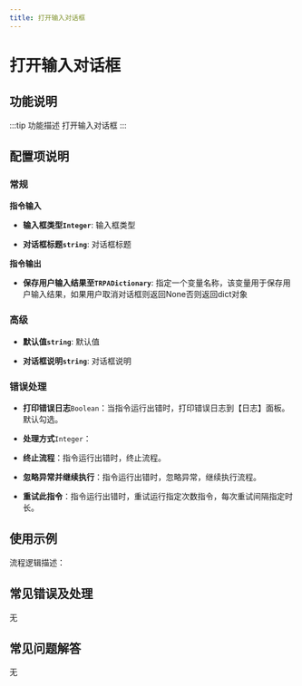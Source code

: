 ```yaml
---
title: 打开输入对话框
---
```


# 打开输入对话框

## 功能说明

:::tip 功能描述
打开输入对话框
:::

## 配置项说明

### 常规

**指令输入**

- **输入框类型`Integer`**: 输入框类型

- **对话框标题`string`**: 对话框标题


**指令输出**

- **保存用户输入结果至`TRPADictionary`**: 指定一个变量名称，该变量用于保存用户输入结果，如果用户取消对话框则返回None否则返回dict对象

### 高级

- **默认值`string`**: 默认值

- **对话框说明`string`**: 对话框说明

### 错误处理

- **打印错误日志**`Boolean`：当指令运行出错时，打印错误日志到【日志】面板。默认勾选。

- **处理方式**`Integer`：

 - **终止流程**：指令运行出错时，终止流程。

 - **忽略异常并继续执行**：指令运行出错时，忽略异常，继续执行流程。

 - **重试此指令**：指令运行出错时，重试运行指定次数指令，每次重试间隔指定时长。

## 使用示例

流程逻辑描述：

## 常见错误及处理

无

## 常见问题解答

无

